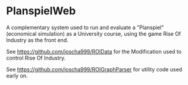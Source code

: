 # PlanspielWeb

A complementary system used to run and evaluate a "Planspiel" (economical simulation) as a University course, using the game Rise Of Industry as the front end.

See https://github.com/joscha999/ROIData for the Modification used to control Rise Of Industry.

See https://github.com/joscha999/ROIGraphParser for utility code used early on.

